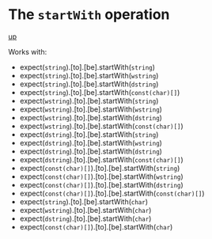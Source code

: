 # The `startWith` operation

[up](../README.md)



Works with:
  - expect(`string`).[to].[be].startWith(`string`)
  - expect(`string`).[to].[be].startWith(`wstring`)
  - expect(`string`).[to].[be].startWith(`dstring`)
  - expect(`string`).[to].[be].startWith(`const(char)[]`)
  - expect(`wstring`).[to].[be].startWith(`string`)
  - expect(`wstring`).[to].[be].startWith(`wstring`)
  - expect(`wstring`).[to].[be].startWith(`dstring`)
  - expect(`wstring`).[to].[be].startWith(`const(char)[]`)
  - expect(`dstring`).[to].[be].startWith(`string`)
  - expect(`dstring`).[to].[be].startWith(`wstring`)
  - expect(`dstring`).[to].[be].startWith(`dstring`)
  - expect(`dstring`).[to].[be].startWith(`const(char)[]`)
  - expect(`const(char)[]`).[to].[be].startWith(`string`)
  - expect(`const(char)[]`).[to].[be].startWith(`wstring`)
  - expect(`const(char)[]`).[to].[be].startWith(`dstring`)
  - expect(`const(char)[]`).[to].[be].startWith(`const(char)[]`)
  - expect(`string`).[to].[be].startWith(`char`)
  - expect(`wstring`).[to].[be].startWith(`char`)
  - expect(`dstring`).[to].[be].startWith(`char`)
  - expect(`const(char)[]`).[to].[be].startWith(`char`)
